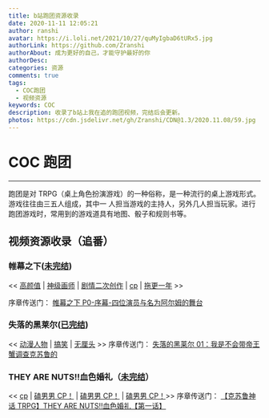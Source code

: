 ```yaml
---
title: b站跑团资源收录
date: 2020-11-11 12:05:21
author: ranshi
avatar: https://i.loli.net/2021/10/27/quMyIgbaD6tURx5.jpg
authorLink: https://github.com/Zranshi
authorAbout: 成为更好的自己，才能守护最好的你
authorDesc:
categories: 资源
comments: true
tags:
  - COC跑团
  - 视频资源
keywords: COC
description: 收录了b站上我在追的跑团视频，完结后会更新。
photos: https://cdn.jsdelivr.net/gh/Zranshi/CDN@1.3/2020.11.08/59.jpg
---
```


# COC 跑团

---

跑团是对 TRPG（桌上角色扮演游戏）的一种俗称，是一种流行的桌上游戏形式。游戏往往由三五人组成，其中一
人担当游戏的主持人，另外几人担当玩家。进行跑团游戏时，常用到的游戏道具有地图、骰子和规则书等。

## 视频资源收录（追番）

### 帷幕之下([未完结](https://www.bilibili.com/video/av57206347))

<< [ 高颜值][s] | [神级画师][s] | [剧情二次创作][s] | [cp][s] | [拖更一年][s] >>

序章传送门：
[帷幕之下 P0-序幕-四位演员与名为阿尔姆的舞台](https://www.bilibili.com/video/av40532147)

### 失落的黑莱尔([已完结](https://www.bilibili.com/video/av12942981))

<< [动漫人物][s] | [搞笑][s] | [无厘头][s] >> 序章传送门：
[失落的黑莱尔 01：我是不会带帝王蟹调查克苏鲁的](https://www.bilibili.com/video/av12942981)

### THEY ARE NUTS!!血色婚礼（[未完结](https://www.bilibili.com/video/av330338514)）

<< [cp][s] | [磕男男 CP！][s] | [磕男男 CP！][s] | [磕男男 CP！][s]>> 序章传送门：
[【克苏鲁神话 TRPG】THEY ARE NUTS!!血色婚礼【第一话】](https://www.bilibili.com/video/av585079751)

[s]: https://zranshi.github.io/2020/11/11/COC%E8%B7%91%E5%9B%A2/
